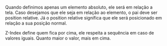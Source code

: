 Quando definimos apenas um elemento absoluto, ele será em relação a tela. Caso desejamos que ele seja em relação ao elemento, o pai deve ser position relative. Já o position relative significa que ele será posicionado em relação a sua posição normal.

Z-Index define quem fica por cima, ele respeita a sequência em caso de valores iguais. Quanto maior o valor, mais em cima.
